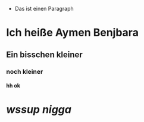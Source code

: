 - Das ist einen Paragraph
# Ich heiße Aymen Benjbara
## Ein bisschen kleiner
### noch kleiner
#### hh ok

#  *wssup* ***nigga***
